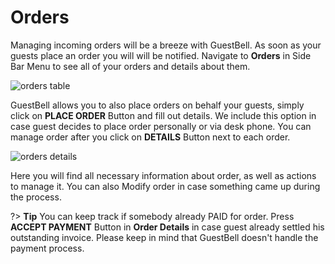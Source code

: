 # Orders

Managing incoming orders will be a breeze with GuestBell. As soon as your guests place an order you will will be notified. Navigate to **Orders** in Side Bar Menu to see all of your orders and details about them.

![orders table](https://static.guestbell.com/img/docs/orders/ordersTable.jpg)

GuestBell allows you to also place orders on behalf your guests, simply click on **PLACE ORDER** Button and fill out details. We include this option in case guest decides to place order personally or via desk phone.
You can manage order after you click on **DETAILS** Button next to each order.

![orders details](https://static.guestbell.com/img/docs/orders/ordersDetails.jpg)

Here you will find all necessary information about order, as well as actions to manage it. You can also Modify order in case something came up during the process.

?> **Tip** You can keep track if somebody already PAID for order. Press **ACCEPT PAYMENT** Button in **Order Details** in case guest already settled his outstanding invoice. Please keep in mind that GuestBell doesn't handle the payment process.
